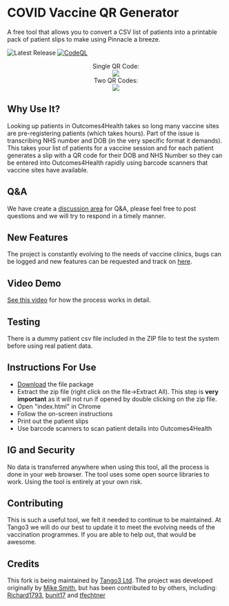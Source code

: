 # COVID Vaccine QR Generator

A free tool that allows you to convert a CSV list of patients into a printable pack of patient slips to make using Pinnacle a breeze.

![Latest Release](https://img.shields.io/github/release/tango-3/COVIDVaccinePatientSlips) [![CodeQL](https://github.com/tango-3/COVIDVaccinePatientSlips/actions/workflows/codeql-analysis.yml/badge.svg)](https://github.com/tango-3/COVIDVaccinePatientSlips/actions/workflows/codeql-analysis.yml)
<p align="center">
 Single QR Code:<br>
<a href="https://github.com/tango-3/COVIDVaccinePatientSlips/releases"><img src="https://github.com/tango-3/COVIDVaccinePatientSlips/blob/ec479a73d3edcb8f449b9caae20610f5ed4949e6/img/downloadlatest.png?raw=true"></a>
<br>
 Two QR Codes:<br>
<a href="https://github.com/tango-3/COVIDVaccinePatientSlips/archive/refs/tags/1.1.zip"><img src="https://github.com/tango-3/COVIDVaccinePatientSlips/blob/ec479a73d3edcb8f449b9caae20610f5ed4949e6/img/downloadolder.png?raw=true"></a>
</p>

## Why Use It?

Looking up patients in Outcomes4Health takes so long many vaccine sites are pre-registering patients (which takes hours). Part of the issue is transcribing NHS number and DOB (in the very specific format it demands). This takes your list of patients for a vaccine session and for each patient generates a slip with a QR code for their DOB and NHS Number so they can be entered into Outcomes4Health rapidly using barcode scanners that vaccine sites have available.


## Q&A
We have create a [discussion area](https://github.com/tango-3/COVIDVaccinePatientSlips/discussions) for Q&A, please feel free to post questions and we will try to respond in a timely manner.
## New Features

The project is constantly evolving to the needs of vaccine clinics, bugs can be logged and new features can be requested and track on [here](https://github.com/tango-3/COVIDVaccinePatientSlips/issues).

## Video Demo

[See this video](https://www.youtube.com/watch?v=pA-5K7eZB7Q) for how the process works in detail.

## Testing

There is a dummy patient csv file included in the ZIP file to test the system before using real patient data.

## Instructions For Use

- [Download](https://github.com//tango-3/COVIDVaccinePatientSlips/releases) the file package
- Extract the zip file (right click on the file->Extract All). This step is **very important** as it will not run if opened by double clicking on the zip file.
- Open "index.html" in Chrome
- Follow the on-screen instructions
- Print out the patient slips
- Use barcode scanners to scan patient details into Outcomes4Health

## IG and Security

No data is transferred anywhere when using this tool, all the process is done in your web browser. The tool uses some open source libraries to work. Using the tool is entirely at your own risk.

## Contributing
This is such a useful tool, we felt it needed to continue to be maintained. At Tango3 we will do our best to update it to meet the evolving needs of the vaccination programmes.  If you are able to help out, that would be awesome.
## Credits
This fork is being maintained by [Tango3 Ltd](https://tango3.co.uk). The project was developed originally by [Mike Smith](https://github.com/DrMikeyS), but has been contributed to by others, including: [Richard1793](https://github.com/Richard1793), [bunit17](https://github.com/bunit17) and [tfechtner](https://github.com/tfechtner)
